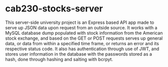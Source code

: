 # cab230-stocks-server

This server-side university project is an Express based API app made to serve up JSON data upon request from an outside source.
It works with a MySQL database dump populated with stock information from the American stock exchange, and based on
the GET or POST requests serves up general data, or data from within a specified time frame, or returns an error and its respective
status code. It also has authentication through use of JWT, and stores user information in the database with the passwords stored
as a hash, done through hashing and salting with bcrpyt.
